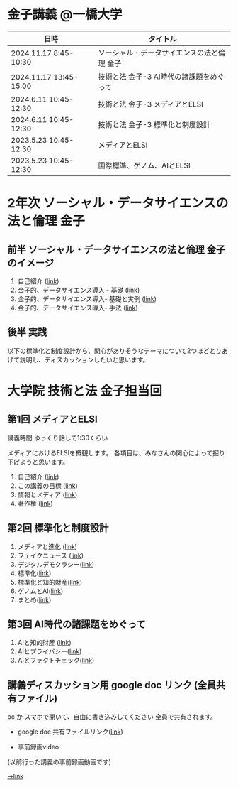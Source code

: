 # 金子講義 @一橋大学

|日時 | タイトル  |
| --- | --- |
| 2024.11.17 8:45-10:30 |ソーシャル・データサイエンスの法と倫理 金子|
| 2024.11.17 13:45-15:00 |技術と法 金子-3 AI時代の諸課題をめぐって |
| 2024.6.11 10:45-12:30 |技術と法 金子-3  メディアとELSI |
| 2024.6.11 10:45-12:30 |技術と法 金子-3 標準化と制度設計 |
| 2023.5.23 10:45-12:30 |メディアとELSI |
| 2023.5.23 10:45-12:30 | 国際標準、ゲノム、AIとELSI|

# 2年次 ソーシャル・データサイエンスの法と倫理 金子

## 前半 ソーシャル・データサイエンスの法と倫理 金子のイメージ
1. 自己紹介 ([link](01_10_self_introduction.md))
1. 金子的、データサイエンス導入 - 基礎 ([link](03_10_ds_and_elsi.md))
1. 金子的、データサイエンス導入- 基礎と実例 ([link](03_20_ds_and_elsi_confidence.md))
1. 金子的、データサイエンス導入- 手法 ([link](03_20_ds_and_elsi_tools.md))
## 後半 実践

以下の標準化と制度設計から、関心がありそうなテーマについて2つほどとりあげて説明し、ディスカッションしたいと思います。

# 大学院 技術と法 金子担当回

## 第1回 メディアとELSI

講義時間 ゆっくり話して1:30くらい

メディアにおけるELSIを概観します。
各項目は、みなさんの関心によって掘り下げようと思います。

1. 自己紹介 ([link](01_10_self_introduction.md))
1. この講義の目標 ([link](01_20_introduction.md))
1. 情報とメディア ([link](01_30_information.md))
1. 著作権 ([link](01_40_copyright.md))

## 第2回 標準化と制度設計
1. メディアと進化 ([link](01_50_evolutional_sociology.md))
1. フェイクニュース ([link](01_60_fakenews.md))
1. デジタルデモクラシー([link](02_10_digitaldemocracy.md))
1. 標準化([link](02_20_standardization.md))
1. 標準化と知的財産([link](02_30_standard_and_ip.md))
1. ゲノムとAI([link](02_40_genomeandai.md))
1. まとめ([link](02_90_conclusion.md))

## 第3回 AI時代の諸課題をめぐって
1. AIと知的財産 ([link](04_10_ai_ip.md))
1. AIとプライバシー([link](04_20_ai_privacy.md))
1. AIとファクトチェック([link](04_30_ai_fakeinformation.md))

## 講義ディスカッション用 google doc リンク (全員共有ファイル)

pc か スマホで開いて、自由に書き込みしてください
全員で共有されます。
- google doc 共有ファイルリンク([link](https://docs.google.com/document/d/1hmgOeF4epq0vflLXdMDp3cc7sJl1ow9kgsXUZWptq28/edit?usp=drive_link))

- 事前録画video

(以前行った講義の事前録画動画です)

[->link](https://1drv.ms/w/s!AplKFjNlsi53vu9cf5NE4EgvbFXGCw?e=wE0nO3)